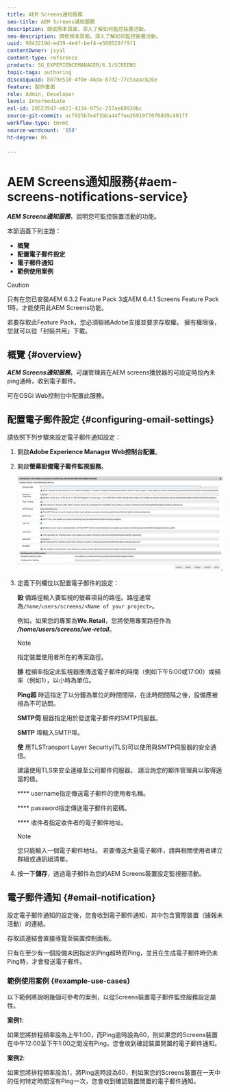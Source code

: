 ```yaml
---
title: AEM Screens通知服務
seo-title: AEM Screens通知服務
description: 請依照本頁面，深入了解如何監控裝置活動。
seo-description: 請依照本頁面，深入了解如何監控裝置活動。
uuid: 9843219d-ed39-4e4f-bef4-e500528ff9f1
contentOwner: jsyal
content-type: reference
products: SG_EXPERIENCEMANAGER/6.5/SCREENS
topic-tags: authoring
discoiquuid: 8879e510-4f0e-46da-87d2-77c5aaacb26e
feature: 製作畫面
role: Admin, Developer
level: Intermediate
exl-id: 205235d7-e621-4134-975c-257ae60939bc
source-git-commit: acf925b7e4f3bba44ffee26919f7078dd9c491ff
workflow-type: tm+mt
source-wordcount: '558'
ht-degree: 0%

---
```


# AEM Screens通知服務{#aem-screens-notifications-service}

<!--removed from metadata: admitteddomains: @adobe.com;@caesars.com-->

***AEM Screens通知服務***，說明您可監控裝置活動的功能。

本節涵蓋下列主題：

* **概覽**
* **配置電子郵件設定**
* **電子郵件通知**
* **範例使用案例**

>[!CAUTION]
>
>只有在您已安裝AEM 6.3.2 Feature Pack 3或AEM 6.4.1 Screens Feature Pack 1時，才能使用此AEM Screens功能。
>
>若要存取此Feature Pack，您必須聯絡Adobe支援並要求存取權。 擁有權限後，您就可以從「封裝共用」下載。

## 概覽 {#overview}

***AEM Screens通知服務***，可讓管理員在AEM screens播放器的可設定時段內未ping通時，收到電子郵件。

可在OSGi Web控制台中配置此服務。

## 配置電子郵件設定 {#configuring-email-settings}

請依照下列步驟來設定電子郵件通知設定：

1. 開啟&#x200B;**Adobe Experience Manager Web控制台配置**。
1. 開啟&#x200B;**螢幕設備電子郵件監視服務**。

   ![screen_shot_2018-04-26at44602pm](assets/screen_shot_2018-04-26at44602pm.png)

1. 定義下列欄位以配置電子郵件的設定：

   **設** 備路徑輸入要監視的螢幕項目的路徑。路徑通常為`/home/users/screens/<Name of your project>`。

   例如，如果您的專案為&#x200B;**We.Retail**，您將使用專案路徑作為&#x200B;***/home/users/screens/we-retail***。

   >[!NOTE]
   >
   >指定裝置使用者所在的專案路徑。

   **排** 程頻率指定此監視器應傳送電子郵件的時間（例如下午5:00或17:00）或頻率（例如1），以小時為單位。

   **Ping超** 時這指定了以分鐘為單位的時間間隔，在此時間間隔之後，設備應被視為不可訪問。

   **SMTP伺** 服器指定用於發送電子郵件的SMTP伺服器。

   **SMTP** 埠輸入SMTP埠。

   **使** 用TLSTransport Layer Security(TLS)可以使用與SMTP伺服器的安全通信。

   建議使用TLS來安全連線至公司郵件伺服器。 請洽詢您的郵件管理員以取得適當的值。

   **** username指定傳送電子郵件的使用者名稱。

   **** password指定傳送電子郵件的密碼。

   **** 收件者指定收件者的電子郵件地址。

   >[!NOTE]
   >
   >您只能輸入一個電子郵件地址。 若要傳送大量電子郵件，請與相關使用者建立群組或通訊組清單。

1. 按一下&#x200B;**儲存**，透過電子郵件為您的AEM Screens裝置設定監視器活動。

## 電子郵件通知 {#email-notification}

設定電子郵件通知的設定後，您會收到電子郵件通知，其中包含實際裝置（據報未活動）的連結。

存取該連結會直接導覽至裝置控制面板。

只有在至少有一個設備未因指定的Ping超時而Ping，並且在生成電子郵件時仍未Ping時，才會發送電子郵件。

### 範例使用案例 {#example-use-cases}

以下範例將說明幾個可參考的案例，以從Screens裝置電子郵件監控服務設定屬性。

**案例1**:

如果您將排程頻率設為上午1:00，而Ping逾時設為60，則如果您的Screens裝置在中午12:00至下午1:00之間沒有Ping，您會收到確認裝置閒置的電子郵件通知。

**案例2**:

如果您將排程頻率設為1，將Ping逾時設為60，則如果您的Screens裝置在一天中的任何特定時間沒有Ping一次，您會收到確認裝置閒置的電子郵件通知。
